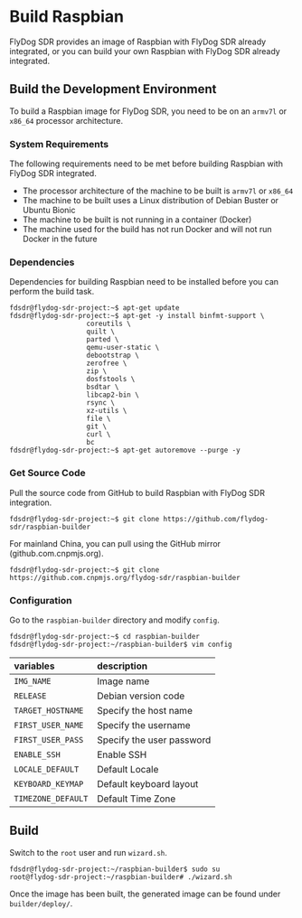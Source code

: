 # Build Raspbian

FlyDog SDR provides an image of Raspbian with FlyDog SDR already integrated, or you can build your own Raspbian with FlyDog SDR already integrated.

## Build the Development Environment

To build a Raspbian image for FlyDog SDR, you need to be on an `armv7l` or `x86_64` processor architecture.

### System Requirements

The following requirements need to be met before building Raspbian with FlyDog SDR integrated.

 - The processor architecture of the machine to be built is `armv7l` or `x86_64`
 - The machine to be built uses a Linux distribution of Debian Buster or Ubuntu Bionic
 - The machine to be built is not running in a container (Docker)
 - The machine used for the build has not run Docker and will not run Docker in the future

### Dependencies

Dependencies for building Raspbian need to be installed before you can perform the build task.

```
fdsdr@flydog-sdr-project:~$ apt-get update
fdsdr@flydog-sdr-project:~$ apt-get -y install binfmt-support \
                   coreutils \
                   quilt \
                   parted \
                   qemu-user-static \
                   debootstrap \
                   zerofree \
                   zip \
                   dosfstools \
                   bsdtar \
                   libcap2-bin \
                   rsync \
                   xz-utils \
                   file \
                   git \
                   curl \
                   bc
fdsdr@flydog-sdr-project:~$ apt-get autoremove --purge -y
```

### Get Source Code

Pull the source code from GitHub to build Raspbian with FlyDog SDR integration.

```
fdsdr@flydog-sdr-project:~$ git clone https://github.com/flydog-sdr/raspbian-builder
```

For mainland China, you can pull using the GitHub mirror (github.com.cnpmjs.org).

```
fdsdr@flydog-sdr-project:~$ git clone https://github.com.cnpmjs.org/flydog-sdr/raspbian-builder
```

### Configuration

Go to the `raspbian-builder` directory and modify `config`.

```
fdsdr@flydog-sdr-project:~$ cd raspbian-builder
fdsdr@flydog-sdr-project:~/raspbian-builder$ vim config
```

| variables | description |
| :--- | :--- |
| `IMG_NAME` | Image name |
| `RELEASE` | Debian version code |
| `TARGET_HOSTNAME` | Specify the host name |
| `FIRST_USER_NAME` | Specify the username |
| `FIRST_USER_PASS` | Specify the user password |
| `ENABLE_SSH` | Enable SSH |
| `LOCALE_DEFAULT` | Default Locale |
| `KEYBOARD_KEYMAP` | Default keyboard layout |
| `TIMEZONE_DEFAULT` | Default Time Zone |

## Build

Switch to the `root` user and run `wizard.sh`.

```
fdsdr@flydog-sdr-project:~/raspbian-builder$ sudo su
root@flydog-sdr-project:~/raspbian-builder# ./wizard.sh
```

Once the image has been built, the generated image can be found under `builder/deploy/`.
